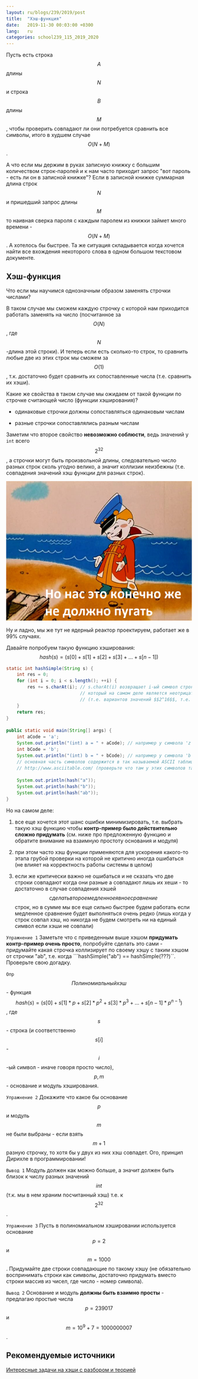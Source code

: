 ```yaml
---
layout: ru/blogs/239/2019/post
title:  "Хэш-функция"
date:   2019-11-30 00:03:00 +0300
lang:   ru
categories: school239_115_2019_2020
---
```


Пусть есть строка $$A$$ длины $$N$$ и строка $$B$$ длины $$M$$, чтобы проверить совпадают ли они потребуется сравнить все символы, итого в худшем случае $$O(N+M)$$.

А что если мы держим в руках записную книжку с большим количеством строк-паролей и к нам часто приходит запрос "вот пароль - есть ли он в записной книжке"?
 Если в записной книжке суммарная длина строк $$N$$ и пришедший запрос длины $$M$$ то наивная сверка пароля с каждым паролем из книжки займет много времени - $$O(N+M)$$.
 А хотелось бы быстрее. Та же ситуация складывается когда хочется найти все вхождения некоторого слова в одном большом текстовом документе.

Хэш-функция
-----

Что если мы научимся однозначным образом заменять строчки числами?

В таком случае мы сможем каждую строчку с которой нам приходится работать заменять на число (посчитанное за $$O(N)$$, где $$N$$-длина этой строки). И теперь если есть сколько-то строк, то сравнить любые две из этих строк мы сможем за $$O(1)$$, т.к. достаточно будет сравнить их сопоставленные числа (т.е. сравнить их хэши).

Какие же свойства в таком случае мы ожидаем от такой функции по строчке считающей число (функции хэширования)?

 - одинаковые строчки должны сопоставляться одинаковым числам

 - разные строчки сопоставлялись разным числам

Заметим что второе свойство **невозможно соблюсти**, ведь значений у ```int``` всего $$2^32$$, а строчки могут быть произвольной длины, следовательно число разных строк сколь угодно велико, а значит коллизии неизбежны (т.е. совпадения значений хэш функции для разных строк).

![Хэши норм...](/static/2019/11/hash_norm.png)

Ну и ладно, мы же тут не ядерный реактор проектируем, работает же в 99% случаях.

Давайте попробуем такую функцию хэширования: $$hash(s) = (s[0] + s[1] + s[2] + s[3] + ... + s[n-1])$$

```java
static int hashSimple(String s) {
    int res = 0;
    for (int i = 0; i < s.length(); ++i) {
        res += s.charAt(i); // s.charAt(i) возвращает i-ый символ строки типа char,
                            // который на самом деле является неотрицательным числом от 0 до 65535 включительно
                            // (т.е. вариантов значений $$2^16$$, т.е. 16 бит, т.е. 2 байта)
    }
    return res;
}

public static void main(String[] args) {
    int aCode = 'a';
    System.out.println("(int) a = " + aCode); // например у символа 'z' код (т.е. сопоставляемое число) равен 97
    int bCode = 'b';
    System.out.println("(int) b = " + bCode); // например у символа 'b' код (т.е. сопоставляемое число) равен 98
    // основная часть символов содержится в так называемой ASCII таблице:
    // http://www.asciitable.com/ (проверьте что там у этих символов такие же коды)

    System.out.println(hash("a"));
    System.out.println(hash("b"));
    System.out.println(hash("ab"));
}
```
 
Но на самом деле:

1) все еще хочется этот шанс ошибки минимизировать, т.е. выбрать такую хэш функцию чтобы **контр-пример было действительно сложно придумать** (см. ниже про предложенную функцию и обратите внимание на взаимную простоту основания и модуля)
 
2) при этом часто хэш функции применяются для ускорения какого-то этапа грубой проверки на которой не критично иногда ошибаться (не влияет на корректность работы системы в целом)

3) если же критически важно не ошибаться и не сказать что две строки совпадают когда они разные а совпадают лишь их хеши - то достаточно в случае совпадения хэшей $$сделать второе медленное явное сравнение$$ строк, но в сумме мы все еще сильно быстрее будем работать если медленное сравнение будет выполняться очень редко (лишь когда у строк совпал хэш, но никогда не будем смотреть ни на единый символ если хэши не совпали)

```Упражнение 1``` Заметьте что с приведенным выше хэшом **придумать контр-пример очень просто**, попробуйте сделать это сами - придумайте какая строчка коллизирует по своему хэшу с таким хэшом от строчки "ab", т.е. когда ```hashSimple("ab") == hashSimple(???)``. Проверьте свою догадку.

```Опр``` $$Полиномиальный хэш$$ - функция $$hash(s) = (s[0] + s[1] * p + s[2] * p^2 + s[3] * p^3 + ... + s[n-1] * p^{n-1}) % m$$, где $$s$$ - строка (и соответственно $$s[i]$$ - $$i$$-ый символ - иначе говоря просто число), $$p, m$$ - основание и модуль хэширования.

```Упражнение 2``` Докажите что какое бы основание $$p$$ и модуль $$m$$ не были выбраны - если взять $$m+1$$ разную строчку, то хотя бы у двух из них хэш совпадет. Ого, принцип Дирихле в программировании! 

```Вывод 1``` Модуль должен как можно больше, а значит должен быть близок к числу разных значений $$int$$ (т.к. мы в нем храним посчитанный хэш) т.е. к $$2^32$$.

```Упражнение 3``` Пусть в полиномиальном хэшировании используется основание $$p=2$$ и $$m=1000$$. Придумайте две строки совпадающие по такому хэшу (не обязательно воспринимать строки как символы, достаточно придумать вместо строки массив из чисел, где число - номер символа).

```Вывод 2``` Основание и модуль **должны быть взаимно просты** - предлагаю простые числа $$p=239017$$ и $$m=10^9+7=1000000007$$. 

Рекомендуемые источники
-----

[Интересные задачи на хэши с разбором и теорией](https://codeforces.com/blog/entry/60445)
